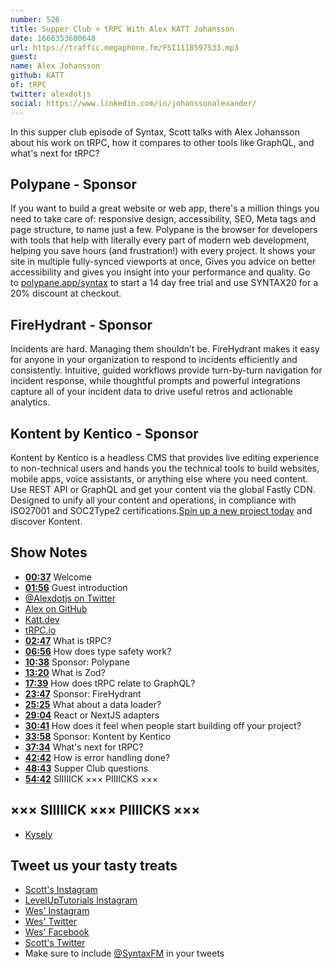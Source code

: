 ```yaml
---
number: 526
title: Supper Club × tRPC With Alex KATT Johansson
date: 1666353600648
url: https://traffic.megaphone.fm/FSI1118597533.mp3
guest: 
name: Alex Johansson
github: KATT
of: tRPC
twitter: alexdotjs
social: https://www.linkedin.com/in/johanssonalexander/
---
```


In this supper club episode of Syntax, Scott talks with Alex Johansson about his work on tRPC, how it compares to other tools like GraphQL, and what's next for tRPC?

## Polypane - Sponsor

If you want to build a great website or web app, there's a million things you need to take care of: responsive design, accessibility, SEO, Meta tags and page structure, to name just a few. Polypane is the browser for developers with tools that help with literally every part of modern web development, helping you save hours (and frustration!) with every project. It shows your site in multiple fully-synced viewports at once, Gives you advice on better accessibility and gives you insight into your performance and quality. Go to [polypane.app/syntax](https://polypane.app/syntax) to start a 14 day free trial and use SYNTAX20 for a 20% discount at checkout.

## FireHydrant - Sponsor

Incidents are hard. Managing them shouldn’t be. FireHydrant makes it easy for anyone in your organization to respond to incidents efficiently and consistently. Intuitive, guided workflows provide turn-by-turn navigation for incident response, while thoughtful prompts and powerful integrations capture all of your incident data to drive useful retros and actionable analytics.

## Kontent by Kentico - Sponsor

Kontent by Kentico is a headless CMS that provides live editing experience to non-technical users and hands you the technical tools to build websites, mobile apps, voice assistants, or anything else where you need content. Use REST API or GraphQL and get your content via the global Fastly CDN. Designed to unify all your content and operations, in compliance with ISO27001 and SOC2Type2 certifications.[Spin up a new project today](kontent.ai/syntax) and discover Kontent.

## Show Notes

- **[00:37](#t=00:37)** Welcome
- **[01:56](#t=01:56)** Guest introduction
- [@Alexdotjs on Twitter](https://twitter.com/alexdotjs)
- [Alex on GitHub](https://github.com/KATT)
- [Katt.dev](https://katt.dev)
- [tRPC.io](https://trpc.io)
- **[02:47](#t=02:47)** What is tRPC?
- **[06:56](#t=06:56)** How does type safety work?
- **[10:38](#t=10:38)** Sponsor: Polypane
- **[13:20](#t=13:20)** What is Zod?
- **[17:39](#t=17:39)** How does tRPC relate to GraphQL?
- **[23:47](#t=23:47)** Sponsor: FireHydrant
- **[25:25](#t=25:25)** What about a data loader?
- **[29:04](#t=29:04)** React or NextJS adapters
- **[30:41](#t=30:41)** How does it feel when people start building off your project?
- **[33:58](#t=33:58)** Sponsor: Kontent by Kentico
- **[37:34](#t=37:34)** What's next for tRPC?
- **[42:42](#t=42:42)** How is error handling done?
- **[48:43](#t=48:43)** Supper Club questions
- **[54:42](#t=54:42)** SIIIIICK ××× PIIIICKS ×××

## ××× SIIIIICK ××× PIIIICKS ×××

- [Kysely](https://github.com/koskimas/kysely)

## Tweet us your tasty treats

- [Scott's Instagram](https://www.instagram.com/stolinski/)
- [LevelUpTutorials Instagram](https://www.instagram.com/LevelUpTutorials/)
- [Wes' Instagram](https://www.instagram.com/wesbos/)
- [Wes' Twitter](https://twitter.com/wesbos)
- [Wes' Facebook](https://www.facebook.com/wesbos.developer)
- [Scott's Twitter](https://twitter.com/stolinski)
- Make sure to include [@SyntaxFM](https://twitter.com/SyntaxFM) in your tweets
